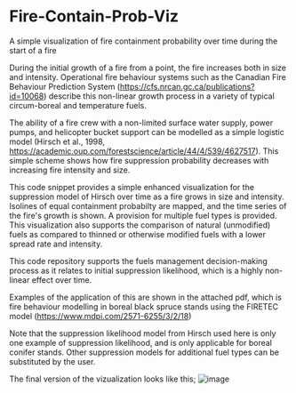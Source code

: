 # Fire-Contain-Prob-Viz
A simple visualization of fire containment probability over time during the start of a fire

During the initial growth of a fire from a point, the fire increases both in size and intensity.  Operational fire behaviour systems such as the Canadian Fire Behaviour Prediction System (https://cfs.nrcan.gc.ca/publications?id=10068) describe this non-linear growth process in a variety of typical circum-boreal and temperature fuels.

The ability of a fire crew with a non-limited surface water supply, power pumps, and helicopter bucket support can be modelled as a simple logistic model (Hirsch et al., 1998, https://academic.oup.com/forestscience/article/44/4/539/4627517).  This simple scheme shows how fire suppression probability decreases with increasing fire intensity and size.  

This code snippet provides a simple enhanced visualization for the suppression model of Hirsch over time as a fire grows in size and intensity.  Isolines of equal containment probabilty are mapped, and the time series of the fire's growth is shown.  A provision for multiple fuel types is provided.  This visualization also supports the comparison of natural (unmodified) fuels as compared to thinned or otherwise modified fuels with a lower spread rate and intensity.

This code repository supports the fuels management decision-making process as it relates to initial suppression likelihood, which is a highly non-linear effect over time. 

Examples of the application of this are shown in the attached pdf, which is fire behaviour modelling in boreal black spruce stands using the FIRETEC model (https://www.mdpi.com/2571-6255/3/2/18)

Note that the suppression likelihood model from Hirsch used here is only one example of suppression likelihood, and is only applicable for boreal conifer stands.  Other suppression models for additional fuel types can be substituted by the user.

The final version of the vizualization looks like this;
![image](https://user-images.githubusercontent.com/58758147/118723354-507d5f00-b7fb-11eb-800e-ac07d5414921.png)
